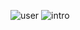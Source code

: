 ![user](https://cloud.githubusercontent.com/assets/18600300/23197398/20d83816-f8e6-11e6-994e-2a9d3cf13e99.jpg)
![intro](https://cloud.githubusercontent.com/assets/18600300/23197401/26ce9d64-f8e6-11e6-8fe8-faa9cd41e832.jpg)

